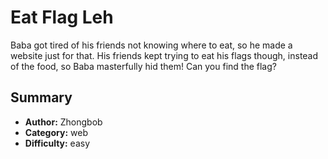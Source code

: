 # Eat Flag Leh
Baba got tired of his friends not knowing where to eat, so he made a website just for that. His friends kept trying to eat his flags though, instead of the food, so Baba masterfully hid them! Can you find the flag?

## Summary
- **Author:** Zhongbob
- **Category:** web
- **Difficulty:** easy

